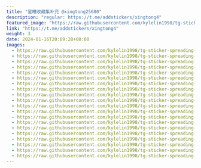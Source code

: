 ```yaml
---
title: "星瞳收藏集补充 @xingtong25680"
description: "regular: https://t.me/addstickers/xingtong4"
featured_image: "https://raw.githubusercontent.com/kylelin1998/tg-sticker-spreading-worldwide-images/main/img/238463b3-b7ac-4abc-ac83-717b87adcd2b.jpg"
link: "https://t.me/addstickers/xingtong4"
weight: 3
date: 2024-01-16T20:09:28+08:00
images:
  - https://raw.githubusercontent.com/kylelin1998/tg-sticker-spreading-worldwide-images/main/img/238463b3-b7ac-4abc-ac83-717b87adcd2b.jpg
  - https://raw.githubusercontent.com/kylelin1998/tg-sticker-spreading-worldwide-images/main/img/531b93fa-409b-40fe-877e-115735618f8e.jpg
  - https://raw.githubusercontent.com/kylelin1998/tg-sticker-spreading-worldwide-images/main/img/ab805d81-3ebb-4153-80c0-6b7338e79c12.jpg
  - https://raw.githubusercontent.com/kylelin1998/tg-sticker-spreading-worldwide-images/main/img/1087e4a3-0649-4e56-98b7-972bfeb92d5e.jpg
  - https://raw.githubusercontent.com/kylelin1998/tg-sticker-spreading-worldwide-images/main/img/9523f8bf-3f1d-4a20-b19a-eb325cf70f63.jpg
  - https://raw.githubusercontent.com/kylelin1998/tg-sticker-spreading-worldwide-images/main/img/d999f8da-22a9-4d90-a3dc-7f3ff1f3a8c6.jpg
  - https://raw.githubusercontent.com/kylelin1998/tg-sticker-spreading-worldwide-images/main/img/eeea4eba-edbc-4823-a78a-6d3b3617c777.jpg
  - https://raw.githubusercontent.com/kylelin1998/tg-sticker-spreading-worldwide-images/main/img/ca2b8067-ed7a-495c-aa70-970ee9ff8e5d.jpg
  - https://raw.githubusercontent.com/kylelin1998/tg-sticker-spreading-worldwide-images/main/img/87790302-4b6b-4465-9a3f-041f6c13c02b.jpg
  - https://raw.githubusercontent.com/kylelin1998/tg-sticker-spreading-worldwide-images/main/img/2c53277d-87d8-4340-a51d-79f410ffa2f4.jpg
  - https://raw.githubusercontent.com/kylelin1998/tg-sticker-spreading-worldwide-images/main/img/e3b30f1d-48d2-4f6e-b97a-3619694150a1.jpg
  - https://raw.githubusercontent.com/kylelin1998/tg-sticker-spreading-worldwide-images/main/img/ac211b83-5d70-46ba-8d28-9f4522057a7c.jpg
  - https://raw.githubusercontent.com/kylelin1998/tg-sticker-spreading-worldwide-images/main/img/d6a0f2c1-d2ad-4b2a-b023-6fe0e19baf24.jpg
  - https://raw.githubusercontent.com/kylelin1998/tg-sticker-spreading-worldwide-images/main/img/a521fc87-0cc2-4d15-ba9e-81596d46c5f9.jpg
  - https://raw.githubusercontent.com/kylelin1998/tg-sticker-spreading-worldwide-images/main/img/431d67db-fe25-4dae-99ad-eed7e2a60e0c.jpg
  - https://raw.githubusercontent.com/kylelin1998/tg-sticker-spreading-worldwide-images/main/img/2b3d4717-8856-4e51-b491-75cf865d3d84.jpg
  - https://raw.githubusercontent.com/kylelin1998/tg-sticker-spreading-worldwide-images/main/img/7402bb3d-404b-4d0e-be4d-cd4cd1b7d4be.jpg
  - https://raw.githubusercontent.com/kylelin1998/tg-sticker-spreading-worldwide-images/main/img/94e26a1b-9231-4019-80fe-4d381e2070c9.jpg
  - https://raw.githubusercontent.com/kylelin1998/tg-sticker-spreading-worldwide-images/main/img/a17fdfe1-2cb5-41ad-8e56-c0574fbec94f.jpg
  - https://raw.githubusercontent.com/kylelin1998/tg-sticker-spreading-worldwide-images/main/img/ec5d0831-cc52-4291-8a99-f99dd92cf5f5.jpg
---
```

